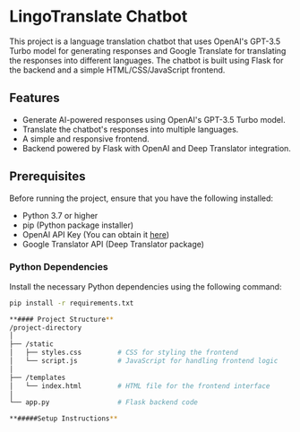 
# LingoTranslate Chatbot

This project is a language translation chatbot that uses OpenAI's GPT-3.5 Turbo model for generating responses and Google Translate for translating the responses into different languages. The chatbot is built using Flask for the backend and a simple HTML/CSS/JavaScript frontend.

## Features

- Generate AI-powered responses using OpenAI's GPT-3.5 Turbo model.
- Translate the chatbot's responses into multiple languages.
- A simple and responsive frontend.
- Backend powered by Flask with OpenAI and Deep Translator integration.

## Prerequisites

Before running the project, ensure that you have the following installed:

- Python 3.7 or higher
- pip (Python package installer)
- OpenAI API Key (You can obtain it [here](https://beta.openai.com/signup/))
- Google Translator API (Deep Translator package)
  
### Python Dependencies

Install the necessary Python dependencies using the following command:

```bash
pip install -r requirements.txt

**#### Project Structure**
/project-directory
│
├── /static
│   ├── styles.css         # CSS for styling the frontend
│   └── script.js          # JavaScript for handling frontend logic
│
├── /templates
│   └── index.html         # HTML file for the frontend interface
│
└── app.py                 # Flask backend code

**#####Setup Instructions**

